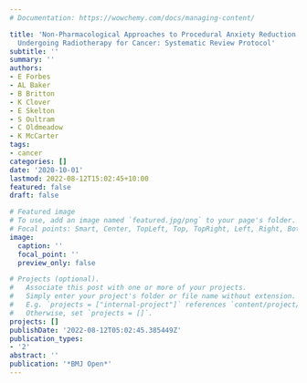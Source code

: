 ```yaml
---
# Documentation: https://wowchemy.com/docs/managing-content/

title: 'Non-Pharmacological Approaches to Procedural Anxiety Reduction for Patients
  Undergoing Radiotherapy for Cancer: Systematic Review Protocol'
subtitle: ''
summary: ''
authors:
- E Forbes
- AL Baker
- B Britton
- K Clover
- E Skelton
- S Oultram
- C Oldmeadow
- K McCarter
tags:
- cancer
categories: []
date: '2020-10-01'
lastmod: 2022-08-12T15:02:45+10:00
featured: false
draft: false

# Featured image
# To use, add an image named `featured.jpg/png` to your page's folder.
# Focal points: Smart, Center, TopLeft, Top, TopRight, Left, Right, BottomLeft, Bottom, BottomRight.
image:
  caption: ''
  focal_point: ''
  preview_only: false

# Projects (optional).
#   Associate this post with one or more of your projects.
#   Simply enter your project's folder or file name without extension.
#   E.g. `projects = ["internal-project"]` references `content/project/deep-learning/index.md`.
#   Otherwise, set `projects = []`.
projects: []
publishDate: '2022-08-12T05:02:45.385449Z'
publication_types:
- '2'
abstract: ''
publication: '*BMJ Open*'
---
```

